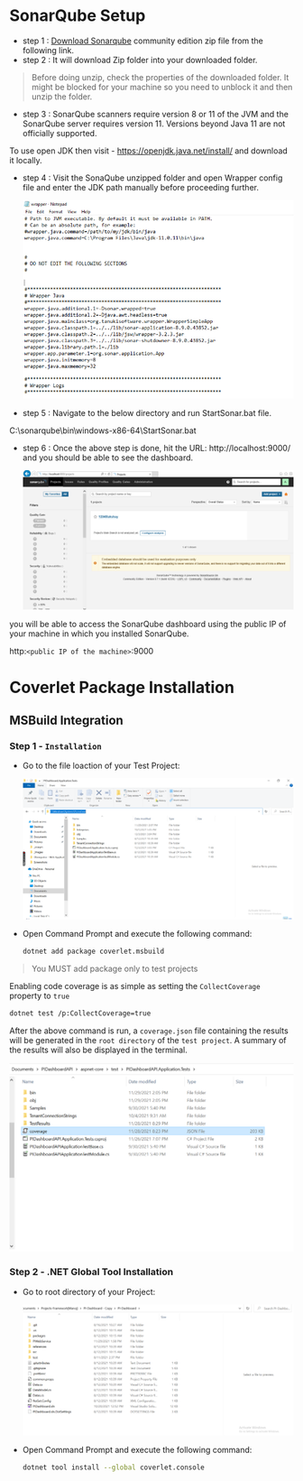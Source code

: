 # SonarQube Setup

- step 1 : [Download Sonarqube](https://www.sonarqube.org/downloads/) community edition zip file from the following link.
- step 2 : It will download Zip folder into your downloaded folder. 

>Before doing unzip, check the properties of the downloaded folder. It might be blocked for your machine so you need to unblock it and then unzip the folder.

- step 3 : SonarQube scanners require version 8 or 11 of the JVM and the SonarQube server requires version 11. Versions beyond Java 11 are not officially supported.

To use open JDK then visit - https://openjdk.java.net/install/ and download it locally.

- step 4 : Visit the SonaQube unzipped folder and open Wrapper config file and enter the JDK path manually before proceeding further.

    ![Alt text](../SonarQube/_images/WrapperJavaPath.png)

- step 5 : Navigate to the below directory and run StartSonar.bat file.

C:\sonarqube\bin\windows-x86-64\StartSonar.bat

- step 6 : Once the above step is done, hit the URL: http://localhost:9000/ and you should be able to see the dashboard.

    ![Alt text](../SonarQube/_images/SonarQubeDashboard.png)

you will be able to access the SonarQube dashboard using the public IP of your machine in which you installed SonarQube.

http:`<public IP of the machine>`:9000

# Coverlet Package Installation

## MSBuild Integration

### Step 1 - `Installation`

- Go to the file loaction of your Test Project:

    ![Alt text](../SonarQube/_images/TestProjectLocation.png)

- Open Command Prompt and execute the following command: 
    ```bash
    dotnet add package coverlet.msbuild
    ```

> You MUST add package only to test projects

Enabling code coverage is as simple as setting the `CollectCoverage` property to `true`

```bash
dotnet test /p:CollectCoverage=true
```

After the above command is run, a `coverage.json` file containing the results will be generated in the `root directory` of the `test project`. A summary of the results will also be displayed in the terminal.

![Alt text](../SonarQube/_images/CoverageJSON.png)

### Step 2 - .NET Global Tool Installation

- Go to root directory of your Project:

    ![Alt text](../SonarQube/_images/RootDirectory.png)

- Open Command Prompt and execute the following command: 
    ```bash
    dotnet tool install --global coverlet.console
    ```